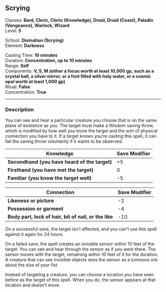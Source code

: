## Scrying

Classes: **Bard, Cleric, Cleric (Knowledge), Druid, Druid (Coast), Paladin (Vengeance), Warlock, Wizard**  
Level: **5**  

School: **Divination (Scrying)**  
Element: **Darkness**  

Casting Time: **10 minutes**  
Duration: **Concentration, up to 10 minutes**  
Range: **Self**  
Components: **V, S, M (either a focus worth at least 10,000 gp, such as a crystal ball,  a silver mirror, or a font filled with holy water, or a cosmic opal worth at least 1,000 gp)**  
Ritual: **False**  
Concentration: **True**  

------

### Description

You can see and hear a particular creature you choose that is on the same plane of existence as you. The target must make a Wisdom saving throw, which is modified by how well you know the target and the sort of physical connection you have to it. If a target knows you're casting this spell, it can fail the saving throw voluntarily if it wants to be observed.

| Knowledge                                     | Save Modifier |
| --------------------------------------------- | ------------- |
| **Secondhand (you have heard of the target)** | +5            |
| **Firsthand (you have met the target)**       | 0             |
| **Familiar (you know the target well)**       | -5            |

| Connection                                            | Save Modifier |
| ----------------------------------------------------- | ------------- |
| **Likeness or picture**                               | -2            |
| **Possession or garment**                             | -4            |
| **Body part, lock of hair, bit of nail, or the like** | -10           |

On a successful save, the target isn't affected, and you can't use this spell against it again for 24 hours.

On a failed save, the spell creates an invisible sensor within 10 feet of the target. You can see and hear through the sensor as if you were there. The sensor moves with the target, remaining within 10 feet of it for the duration. A creature that can see invisible objects sees the sensor as a luminous orb about the size of your fist.

Instead of targeting a creature, you can choose a location you have seen before as the target of this spell. When you do, the sensor appears at that location and doesn't move.